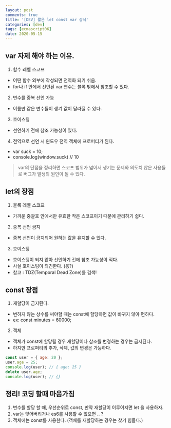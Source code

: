 ```yaml
---
layout: post
comments: true
title: '[DEV] 짧은 let const var 상식'
categories: [dev]
tags: [ecmascript06]
date: 2020-05-15
---
```

## var 자제 해야 하는 이유.
1. 함수 레벨 스코프
 - 어떤 함수 외부에 작성되면 전역화 되기 쉬움.
 - for나 if 안에서 선언된 var 변수는 블록 밖에서 참조할 수 있다.

2. 변수를 중복 선언 가능
 - 이름만 같은 변수들이 생겨 값이 달라질 수 있다.

3. 호이스팅
 - 선언하기 전에 참조 가능성이 있다.

4. 전역으로 선언 시 윈도우 전역 객체에 프로퍼티가 된다.
 - var suck = 10;
 - console.log(window.suck) // 10
  
> var의 단점을 정리하면 스코프 범위가 넓어서 생기는 문제와 의도치 않은 사용들로 버그가 발생의 원인이 될 수 있다.

## let의 장점
1. 블록 레벨 스코프
 - 가까운 중괄호 안에서만 유효한 작은 스코프이기 때문에 관리하기 쉽다.

2. 중복 선언 금지
 - 중복 선언이 금지되어 원하는 값을 유지할 수 있다.

3. 호이스팅
 - 호이스팅이 되지 않아 선언하기 전에 참조 가능성이 적다.
 - 사실 호이스팅이 되긴한다. (응?)
 - 참고 : TDZ(Temporal Dead Zone)를 검색!

## const 장점
1. 재할당이 금지된다.
 - 변하지 않는 상수를 써야할 때는 const에 할당하면 값이 바뀌지 않아 편하다.
 - ex: const minutes = 60000;

2. 객체 
 - 객체가 const에 할당될 경우 재할당이나 참조를 변경하는 경우는 금지된다.
 - 하지만 프로퍼티의 추가, 삭제, 값의 변경은 가능하다.

~~~javascript
const user = { age: 20 };
user.age = 25;
console.log(user); // { age: 25 }
delete user.age;
console.log(user); // {}
~~~

## 정리! 코딩 할때 마음가짐
1. 변수를 할당 할 때, 우선순위로 const, 만약 재할당이 이루어지면 let 을 사용하자.
2. var는 잊어버리거나 es6를 사용할 수 없으면 .. ?
3. 객체에는 const를 사용한다. (객체를 재할당하는 경우는 찾기 힘들다.)
